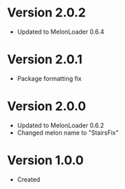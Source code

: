 # Version 2.0.2
- Updated to MelonLoader 0.6.4
# Version 2.0.1
- Package formatting fix
# Version 2.0.0
- Updated to MelonLoader 0.6.2
- Changed melon name to "StairsFix"
# Version 1.0.0
- Created